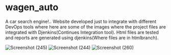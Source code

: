 # wagen_auto
A car search engine!..
Website developed just to integrate with different DevOps tools where here are some of the images where the project files are integrated with Djenkins(Continues Integration tool). Html files are tested and reports are generated using djenkins(Where files are in htmlbranch).

![Screenshot (245)](https://user-images.githubusercontent.com/94606073/223622437-a25fb4f6-96bd-4a47-9985-85e2f349bc8b.png)
![Screenshot (244)](https://user-images.githubusercontent.com/94606073/223622467-9377cb64-596c-4dd1-9916-905096d59347.png)
![Screenshot (260)](https://user-images.githubusercontent.com/94606073/223622492-437adacc-8b35-4721-a301-92e4f7653bb6.png)

